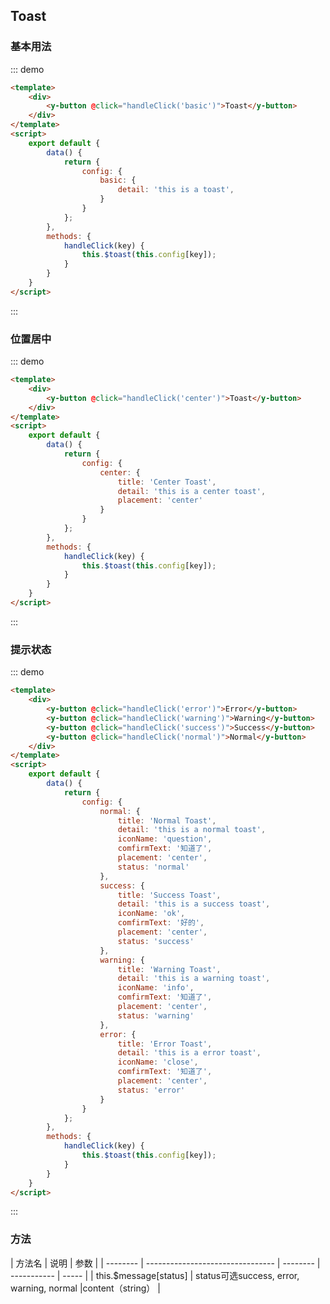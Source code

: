 <script>
    export default {
        data() {
            return {
                config: {
                    basic: {
                        detail: 'this is a toast',
                    },
                    center: {
                        title: 'Center Toast',
                        detail: 'this is a center toast',
                        placement: 'center'
                    },
                    normal: {
                        title: 'Normal Toast',
                        detail: 'this is a normal toast',
                        iconName: 'question',
                        comfirmText: '知道了',
                        placement: 'center',
                        status: 'normal'
                    },
                    success: {
                        title: 'Success Toast',
                        detail: 'this is a success toast',
                        iconName: 'ok',
                        comfirmText: '好的',
                        placement: 'center',
                        status: 'success'
                    },
                    warning: {
                        title: 'Warning Toast',
                        detail: 'this is a warning toast',
                        iconName: 'info',
                        comfirmText: '知道了',
                        placement: 'center',
                        status: 'warning'
                    },
                    error: {
                        title: 'Error Toast',
                        detail: 'this is a error toast',
                        iconName: 'close',
                        comfirmText: '知道了',
                        placement: 'center',
                        status: 'error'
                    }
                }
            };
        },
        methods: {
            handleClick(key) {
                this.$toast(this.config[key]);
            }
        }
    }
</script>
<style>
.md-box {
    margin-bottom: 20px;
}
.md-box:last-child {
    margin-bottom: 0px;
}
</style>
## Toast

### 基本用法

::: demo
```html
<template>
    <div>
        <y-button @click="handleClick('basic')">Toast</y-button>
    </div>
</template>
<script>
    export default {
        data() {
            return {
                config: {
                    basic: {
                        detail: 'this is a toast',
                    }
                }
            };
        },
        methods: {
            handleClick(key) {
                this.$toast(this.config[key]);
            }
        }
    }
</script>
```
:::

### 位置居中

::: demo
```html
<template>
    <div>
        <y-button @click="handleClick('center')">Toast</y-button>
    </div>
</template>
<script>
    export default {
        data() {
            return {
                config: {
                    center: {
                        title: 'Center Toast',
                        detail: 'this is a center toast',
                        placement: 'center'
                    }
                }
            };
        },
        methods: {
            handleClick(key) {
                this.$toast(this.config[key]);
            }
        }
    }
</script>
```
:::

### 提示状态

::: demo
```html
<template>
    <div>
        <y-button @click="handleClick('error')">Error</y-button>
        <y-button @click="handleClick('warning')">Warning</y-button>
        <y-button @click="handleClick('success')">Success</y-button>
        <y-button @click="handleClick('normal')">Normal</y-button>
    </div>
</template>
<script>
    export default {
        data() {
            return {
                config: {
                    normal: {
                        title: 'Normal Toast',
                        detail: 'this is a normal toast',
                        iconName: 'question',
                        comfirmText: '知道了',
                        placement: 'center',
                        status: 'normal'
                    },
                    success: {
                        title: 'Success Toast',
                        detail: 'this is a success toast',
                        iconName: 'ok',
                        comfirmText: '好的',
                        placement: 'center',
                        status: 'success'
                    },
                    warning: {
                        title: 'Warning Toast',
                        detail: 'this is a warning toast',
                        iconName: 'info',
                        comfirmText: '知道了',
                        placement: 'center',
                        status: 'warning'
                    },
                    error: {
                        title: 'Error Toast',
                        detail: 'this is a error toast',
                        iconName: 'close',
                        comfirmText: '知道了',
                        placement: 'center',
                        status: 'error'
                    }
                }
            };
        },
        methods: {
            handleClick(key) {
                this.$toast(this.config[key]);
            }
        }
    }
</script>
```
:::

### 方法

| 方法名      | 说明                             | 参数 |
| -------- | -------------------------------- | -------- | ----------- | ----- |
| this.$message[status]   | status可选success, error, warning, normal |content（string） |
